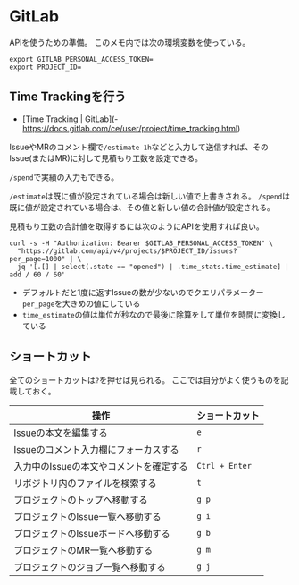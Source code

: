 # GitLab

APIを使うための準備。
このメモ内では次の環境変数を使っている。

```
export GITLAB_PERSONAL_ACCESS_TOKEN=
export PROJECT_ID=
```

## Time Trackingを行う

- [Time Tracking | GitLab](- https://docs.gitlab.com/ce/user/project/time_tracking.html)

IssueやMRのコメント欄で`/estimate 1h`などと入力して送信すれば、そのIssue(またはMR)に対して見積もり工数を設定できる。

`/spend`で実績の入力もできる。

`/estimate`は既に値が設定されている場合は新しい値で上書きされる。
`/spend`は既に値が設定されている場合は、その値と新しい値の合計値が設定される。

見積もり工数の合計値を取得するには次のようにAPIを使用すれば良い。

```
curl -s -H "Authorization: Bearer $GITLAB_PERSONAL_ACCESS_TOKEN" \
  "https://gitlab.com/api/v4/projects/$PROJECT_ID/issues?per_page=1000" | \
  jq '[.[] | select(.state == "opened") | .time_stats.time_estimate] | add / 60 / 60'
```

- デフォルトだと1度に返すIssueの数が少ないのでクエリパラメーター`per_page`を大きめの値にしている
- `time_estimate`の値は単位が秒なので最後に除算をして単位を時間に変換している

## ショートカット

全てのショートカットは`?`を押せば見られる。
ここでは自分がよく使うものを記載しておく。

|操作|ショートカット|
|---|---|
|Issueの本文を編集する|`e`|
|Issueのコメント入力欄にフォーカスする|`r`|
|入力中のIssueの本文やコメントを確定する|`Ctrl + Enter`|
|リポジトリ内のファイルを検索する|`t`|
|プロジェクトのトップへ移動する|`g p`|
|プロジェクトのIssue一覧へ移動する|`g i`|
|プロジェクトのIssueボードへ移動する|`g b`|
|プロジェクトのMR一覧へ移動する|`g m`|
|プロジェクトのジョブ一覧へ移動する|`g j`|

